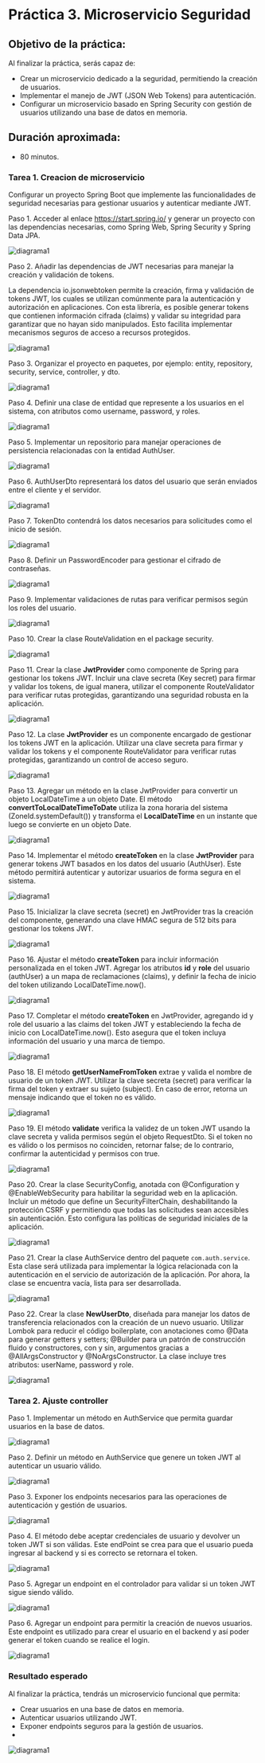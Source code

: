 # Práctica 3. Microservicio Seguridad

## Objetivo de la práctica:
Al finalizar la práctica, serás capaz de:
- Crear un microservicio dedicado a la seguridad, permitiendo la creación de usuarios.
- Implementar el manejo de JWT (JSON Web Tokens) para autenticación.
- Configurar un microservicio basado en Spring Security con gestión de usuarios utilizando una base de datos en memoria.

## Duración aproximada:
- 80 minutos.

### Tarea 1. Creacion de microservicio

Configurar un proyecto Spring Boot que implemente las funcionalidades de seguridad necesarias para gestionar usuarios y autenticar mediante JWT.

Paso 1. Acceder al enlace https://start.spring.io/ y generar un proyecto con las dependencias necesarias, como Spring Web, Spring Security y Spring Data JPA.

![diagrama1](../images/Capitulo3/cap3_ms_seg_1.png)

Paso 2. Añadir las dependencias de JWT necesarias para manejar la creación y validación de tokens.

La dependencia io.jsonwebtoken permite la creación, firma y validación de tokens JWT, los cuales se utilizan comúnmente para la autenticación y autorización en aplicaciones. Con esta librería, es posible generar tokens que contienen información cifrada (claims) y validar su integridad para garantizar que no hayan sido manipulados. Esto facilita implementar mecanismos seguros de acceso a recursos protegidos.

![diagrama1](../images/Capitulo3/cap3_ms_seg_2.png)

Paso 3. Organizar el proyecto en paquetes, por ejemplo: entity, repository, security, service, controller, y dto.

![diagrama1](../images/Capitulo3/cap3_ms_seg_3.png)

Paso 4. Definir una clase de entidad que represente a los usuarios en el sistema, con atributos como username, password, y roles.

![diagrama1](../images/Capitulo3/cap3_ms_seg_4.png)

Paso 5. Implementar un repositorio para manejar operaciones de persistencia relacionadas con la entidad AuthUser.

![diagrama1](../images/Capitulo3/cap3_ms_seg_5.png)

Paso 6. AuthUserDto representará los datos del usuario que serán enviados entre el cliente y el servidor.

![diagrama1](../images/Capitulo3/cap3_ms_seg_6.png)

Paso 7. TokenDto contendrá los datos necesarios para solicitudes como el inicio de sesión.

![diagrama1](../images/Capitulo3/cap3_ms_seg_7.png)

Paso 8. Definir un PasswordEncoder para gestionar el cifrado de contraseñas.

![diagrama1](../images/Capitulo3/cap3_ms_seg_8.png)

Paso 9. Implementar validaciones de rutas para verificar permisos según los roles del usuario.

![diagrama1](../images/Capitulo3/cap3_ms_seg_9.png)

Paso 10. Crear la clase RouteValidation en el package security.

![diagrama1](../images/Capitulo3/cap3_ms_seg_10.png)

Paso 11. Crear la clase **JwtProvider** como componente de Spring para gestionar los tokens JWT. Incluir una clave secreta (Key secret) para firmar y validar los tokens, de igual manera, utilizar el componente RouteValidator para verificar rutas protegidas, garantizando una seguridad robusta en la aplicación.

![diagrama1](../images/Capitulo3/cap3_ms_seg_11.png)

Paso 12. La clase **JwtProvider** es un componente encargado de gestionar los tokens JWT en la aplicación. Utilizar una clave secreta para firmar y validar los tokens y el componente RouteValidator para verificar rutas protegidas, garantizando un control de acceso seguro.

![diagrama1](../images/Capitulo3/cap3_ms_seg_12.png)

Paso 13. Agregar un método en la clase JwtProvider para convertir un objeto LocalDateTime a un objeto Date. El método **convertToLocalDateTimeToDate** utiliza la zona horaria del sistema (ZoneId.systemDefault()) y transforma el **LocalDateTime** en un instante que luego se convierte en un objeto Date.

![diagrama1](../images/Capitulo3/cap3_ms_seg_13.png)

Paso 14. Implementar el método **createToken** en la clase **JwtProvider** para generar tokens JWT basados en los datos del usuario (AuthUser). Este método permitirá autenticar y autorizar usuarios de forma segura en el sistema.

![diagrama1](../images/Capitulo3/cap3_ms_seg_14.png)

Paso 15. Inicializar la clave secreta (secret) en JwtProvider tras la creación del componente, generando una clave HMAC segura de 512 bits para gestionar los tokens JWT.

![diagrama1](../images/Capitulo3/cap3_ms_seg_15.png)

Paso 16. Ajustar el método **createToken** para incluir información personalizada en el token JWT. Agregar los atributos **id** y **role** del usuario (authUser) a un mapa de reclamaciones (claims), y definir la fecha de inicio del token utilizando LocalDateTime.now(). 

![diagrama1](../images/Capitulo3/cap3_ms_seg_16.png)

Paso 17. Completar el método **createToken** en JwtProvider, agregando id y role del usuario a las claims del token JWT y estableciendo la fecha de inicio con LocalDateTime.now(). Esto asegura que el token incluya información del usuario y una marca de tiempo.

![diagrama1](../images/Capitulo3/cap3_ms_seg_17.png)

Paso 18. El método **getUserNameFromToken** extrae y valida el nombre de usuario de un token JWT. Utilizar la clave secreta (secret) para verificar la firma del token y extraer su sujeto (subject). En caso de error, retorna un mensaje indicando que el token no es válido.

![diagrama1](../images/Capitulo3/cap3_ms_seg_18.png)

Paso 19. El método **validate** verifica la validez de un token JWT usando la clave secreta y valida permisos según el objeto RequestDto. Si el token no es válido o los permisos no coinciden, retornar false; de lo contrario, confirmar la autenticidad y permisos con true.

![diagrama1](../images/Capitulo3/cap3_ms_seg_19.png)

Paso 20. Crear la clase SecurityConfig, anotada con @Configuration y @EnableWebSecurity para habilitar la seguridad web en la aplicación. Incluir un método que define un SecurityFilterChain, deshabilitando la protección CSRF y permitiendo que todas las solicitudes sean accesibles sin autenticación. Esto configura las políticas de seguridad iniciales de la aplicación.

![diagrama1](../images/Capitulo3/cap3_ms_seg_20.png)

Paso 21. Crear la clase AuthService dentro del paquete `com.auth.service`. Esta clase será utilizada para implementar la lógica relacionada con la autenticación en el servicio de autorización de la aplicación. Por ahora, la clase se encuentra vacía, lista para ser desarrollada.

![diagrama1](../images/Capitulo3/cap3_ms_seg_21.png)

Paso 22. Crear la clase **NewUserDto**, diseñada para manejar los datos de transferencia relacionados con la creación de un nuevo usuario. Utilizar Lombok para reducir el código boilerplate, con anotaciones como @Data para generar getters y setters; @Builder para un patrón de construcción fluido y constructores, con y sin, argumentos gracias a @AllArgsConstructor y @NoArgsConstructor. La clase incluye tres atributos: userName, password y role.

![diagrama1](../images/Capitulo3/cap3_ms_seg_22.png)


### Tarea 2. Ajuste controller

Paso 1. Implementar un método en AuthService que permita guardar usuarios en la base de datos.

![diagrama1](../images/Capitulo3/cap3_ms_seg_23.png)

Paso 2. Definir un método en AuthService que genere un token JWT al autenticar un usuario válido.

![diagrama1](../images/Capitulo3/cap3_ms_seg_24.png)

Paso 3. Exponer los endpoints necesarios para las operaciones de autenticación y gestión de usuarios.

![diagrama1](../images/Capitulo3/cap3_ms_seg_25.png)

Paso 4. El método debe aceptar credenciales de usuario y devolver un token JWT si son válidas. Este endPoint se crea para que el usuario pueda ingresar al backend y si es correcto se retornara el token.

![diagrama1](../images/Capitulo3/cap3_ms_seg_26.png)

Paso 5. Agregar un endpoint en el controlador para validar si un token JWT sigue siendo válido.

![diagrama1](../images/Capitulo3/cap3_ms_seg_27.png)

Paso 6. Agregar un endpoint para permitir la creación de nuevos usuarios. Este endpoint es utilizado para crear el usuario en el backend y así poder generar el token cuando se realice el login.

![diagrama1](../images/Capitulo3/cap3_ms_seg_28.png)


### Resultado esperado

Al finalizar la práctica, tendrás un microservicio funcional que permita:

- Crear usuarios en una base de datos en memoria.
- Autenticar usuarios utilizando JWT.
- Exponer endpoints seguros para la gestión de usuarios.
- 
![diagrama1](../images/Capitulo3/cap3_ms_seg_29.png)
